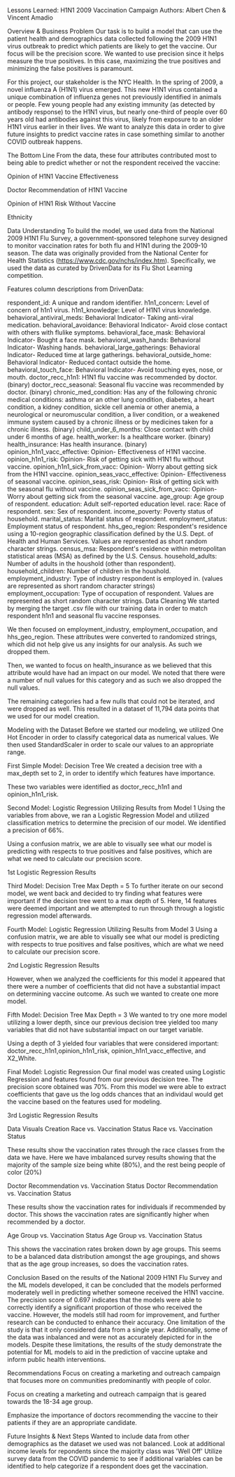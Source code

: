 Lessons Learned: H1N1 2009 Vaccination Campaign
Authors: Albert Chen & Vincent Amadio

Overview & Business Problem
Our task is to build a model that can use the patient health and demographics data collected following the 2009 H1N1 virus outbreak to predict which patients are likely to get the vaccine. Our focus will be the precision score. We wanted to use precision since it helps measure the true positives. In this case, maximizing the true positives and minimizing the false positives is paramount.

For this project, our stakeholder is the NYC Health. In the spring of 2009, a novel influenza A (H1N1) virus emerged. This new H1N1 virus contained a unique combination of influenza genes not previously identified in animals or people. Few young people had any existing immunity (as detected by antibody response) to the H1N1 virus, but nearly one-third of people over 60 years old had antibodies against this virus, likely from exposure to an older H1N1 virus earlier in their lives. We want to analyze this data in order to give future insights to predict vaccine rates in case something similar to another COVID outbreak happens.

The Bottom Line
From the data, these four attributes contributed most to being able to predict whether or not the respondent received the vaccine:

Opinion of H1N1 Vaccine Effectiveness

Doctor Recommendation of H1N1 Vaccine

Opinion of H1N1 Risk Without Vaccine

Ethnicity

Data Understanding
To build the model, we used data from the National 2009 H1N1 Flu Survey, a government-sponsored telephone survey designed to monitor vaccination rates for both flu and H1N1 during the 2009-10 season. The data was originally provided from the National Center for Health Statistics (https://www.cdc.gov/nchs/index.htm). Specifically, we used the data as curated by DrivenData for its Flu Shot Learning competition.

Features column descriptions from DrivenData:

respondent_id: A unique and random identifier.
h1n1_concern: Level of concern of h1n1 virus.
h1n1_knowledge: Level of H1N1 virus knowledge. behavioral_antiviral_meds: Behavioral Indicator- Taking anti-viral medication. behavioral_avoidance: Behavioral Indicator- Avoid close contact with others with flulike symptoms. behavioral_face_mask: Behavioral Indicator- Bought a face mask. behavioral_wash_hands: Behavioral Indicator- Washing hands. behavioral_large_gatherings: Behavioral Indicator- Reduced time at large gatherings. behavioral_outside_home: Behavioral Indicator- Reduced contact outside the home. behavioral_touch_face: Behavioral Indicator- Avoid touching eyes, nose, or mouth. doctor_recc_h1n1: H1N1 flu vaccine was recommended by doctor. (binary) doctor_recc_seasonal: Seasonal flu vaccine was recommended by doctor. (binary) chronic_med_condition: Has any of the following chronic medical conditions: asthma or an other lung condition, diabetes, a heart condition, a kidney condition, sickle cell anemia or other anemia, a neurological or neuromuscular condition, a liver condition, or a weakened immune system caused by a chronic illness or by medicines taken for a chronic illness. (binary) child_under_6_months: Close contact with child under 6 months of age. health_worker: Is a healthcare worker. (binary) health_insurance: Has health insurance. (binary) opinion_h1n1_vacc_effective: Opinion- Effectiveness of H1N1 vaccine. opinion_h1n1_risk: Opinion- Risk of getting sick with H1N1 flu without vaccine. opinion_h1n1_sick_from_vacc: Opinion- Worry about getting sick from the H1N1 vaccine. opinion_seas_vacc_effective: Opinion- Effectiveness of seasonal vaccine. opinion_seas_risk: Opinion- Risk of getting sick with the seasonal flu without vaccine. opinion_seas_sick_from_vacc: Opinion- Worry about getting sick from the seasonal vaccine. age_group: Age group of respondent. education: Adult self-reported education level. race: Race of respondent. sex: Sex of respondent. income_poverty: Poverty status of household. marital_status: Marital status of respondent. employment_status: Employment status of respondent. hhs_geo_region: Respondent's residence using a 10-region geographic classification defined by the U.S. Dept. of Health and Human Services. Values are represented as short random character strings. census_msa: Respondent's residence within metropolitan statistical areas (MSA) as defined by the U.S. Census. household_adults: Number of adults in the houshold (other than respondent). household_children: Number of children in the houshold. employment_industry: Type of industry respondent is employed in. (values are represented as short random character strings) employment_occupation: Type of occupation of respondent. Values are represented as short random character strings.
Data Cleaning
We started by merging the target .csv file with our training data in order to match respondent h1n1 and seasonal flu vaccine responses.

We then focused on employment_industry, employment_occupation, and hhs_geo_region. These attributes were converted to randomized strings, which did not help give us any insights for our analysis. As such we dropped them.

Then, we wanted to focus on health_insurance as we believed that this attribute would have had an impact on our model. We noted that there were a number of null values for this category and as such we also dropped the null values.

The remaining categories had a few nulls that could not be iterated, and were dropped as well. This resulted in a dataset of 11,794 data points that we used for our model creation.

Modeling with the Dataset
Before we started our modeling, we utilized One Hot Encoder in order to classify categorical data as numerical values. We then used StandardScaler in order to scale our values to an appropriate range.

First Simple Model: Decision Tree
We created a decision tree with a max_depth set to 2, in order to identify which features have importance.

These two variables were identified as doctor_recc_h1n1 and opinion_h1n1_risk.

Second Model: Logistic Regression Utilizing Results from Model 1
Using the variables from above, we ran a Logistic Regression Model and utilized classification metrics to determine the precision of our model. We identified a precision of 66%.

Using a confusion matrix, we are able to visually see what our model is predicting with respects to true positives and false positives, which are what we need to calculate our precision score.

1st Logistic Regression Results

Third Model: Decision Tree Max Depth = 5
To further iterate on our second model, we went back and decided to try finding what features were important if the decision tree went to a max depth of 5. Here, 14 features were deemed important and we attempted to run through through a logistic regression model afterwards.

Fourth Model: Logistic Regression Utilizing Results from Model 3
Using a confusion matrix, we are able to visually see what our model is predicting with respects to true positives and false positives, which are what we need to calculate our precision score.

2nd Logistic Regression Results

However, when we analyzed the coefficients for this model it appeared that there were a number of coefficients that did not have a substantial impact on determining vaccine outcome. As such we wanted to create one more model.

Fifth Model: Decision Tree Max Depth = 3
We wanted to try one more model utilizing a lower depth, since our previous decision tree yielded too many variables that did not have substantial impact on our target variable.

Using a depth of 3 yielded four variables that were considered important: doctor_recc_h1n1,opinion_h1n1_risk, opinion_h1n1_vacc_effective, and X2_White.

Final Model: Logistic Regression
Our final model was created using Logistic Regression and features found from our previous decision tree. The precision score obtained was 70%. From this model we were able to extract coefficients that gave us the log odds chances that an individaul would get the vaccine based on the features used for modeling.

3rd Logistic Regression Results

Data Visuals Creation
Race vs. Vaccination Status
Race vs. Vaccination Status

These results show the vaccination rates through the race classes from the data we have. Here we have imbalanced survey results showing that the majority of the sample size being white (80%), and the rest being people of color (20%)

Doctor Recommendation vs. Vaccination Status
Doctor Recommendation vs. Vaccination Status

These results show the vaccination rates for individuals if recommended by doctor. This shows the vaccination rates are significantly higher when recommended by a doctor.

Age Group vs. Vaccination Status
Age Group vs. Vaccination Status

This shows the vaccination rates broken down by age groups. This seems to be a balanced data distribution amongst the age groupings, and shows that as the age group increases, so does the vaccination rates.

Conclusion
Based on the results of the National 2009 H1N1 Flu Survey and the ML models developed, it can be concluded that the models performed moderately well in predicting whether someone received the H1N1 vaccine. The precision score of 0.697 indicates that the models were able to correctly identify a significant proportion of those who received the vaccine. However, the models still had room for improvement, and further research can be conducted to enhance their accuracy. One limitation of the study is that it only considered data from a single year. Additionally, some of the data was inbalanced and were not as accurately depicted for in the models. Despite these limitations, the results of the study demonstrate the potential for ML models to aid in the prediction of vaccine uptake and inform public health interventions.

Recommendations
Focus on creating a marketing and outreach campaign that focuses more on communities predominantly with people of color.

Focus on creating a marketing and outreach campaign that is geared towards the 18-34 age group.

Emphasize the importance of doctors recommending the vaccine to their patients if they are an appropriate candidate.

Future Insights & Next Steps
Wanted to include data from other demographics as the dataset we used was not balanced.
Look at additional income levels for repondents since the majority class was 'Well Off'
Utilize survey data from the COVID pandemic to see if additional variables can be identified to help categorize if a respondent does get the vaccination.
